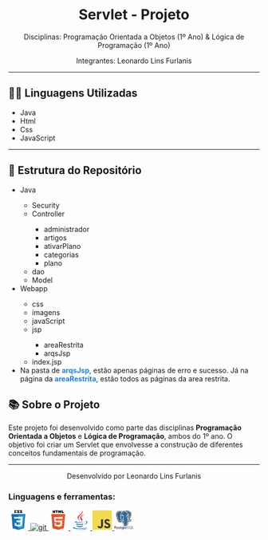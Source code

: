 <h1 align="center">Servlet - Projeto</h1>

<p align="center">
  Disciplinas: Programação Orientada a Objetos (1º Ano) & Lógica de Programação (1º Ano)
</p>

<p align="center">
  Integrantes: Leonardo Lins Furlanis
</p>

<hr>

<h2>👨‍💻 Linguagens Utilizadas</h2>
<ul>
  <li>Java</li>
  <li>Html</li>
  <li>Css</li>
  <li>JavaScript</li>
</ul>


<hr>

<h2>📂 Estrutura do Repositório</h2>
<ul>
  <li>Java</li>
    <ul>
      <li>Security</li>
      <li>Controller</li>
        <ul>
          <li>administrador</li>
          <li>artigos</li>
          <li>ativarPlano</li>
          <li>categorias</li>
          <li>plano</li>
        </ul>
      <li>dao</li>
      <li>Model</li>
    </ul>
  <li>Webapp</li>
    <ul>
      <li>css</li>
      <li>imagens</li>
      <li>javaScript</li>
      <li>jsp</li>
        <ul>
          <li>areaRestrita</li>
          <li>arqsJsp</li>
        </ul>
      <li>index.jsp</li>
    </ul>
    <li style="list-style-type:disc">Na pasta de <strong style="color: #1b81ff">arqsJsp</strong>, estão apenas páginas de erro e sucesso. Já na página da <strong style="color: #1b81ff">areaRestrita</strong>, estão todos as páginas da area restrita.</li>
</ul>

<h2>📚 Sobre o Projeto</h2>
<p>
  Este projeto foi desenvolvido como parte das disciplinas <strong>Programação Orientada a Objetos</strong> e <strong>Lógica de Programação</strong>, 
  ambos do 1º ano. O objetivo foi criar um Servlet que envolvesse a construção de diferentes conceitos fundamentais de programação.
</p>

<hr>

<p align="center">
  Desenvolvido por Leonardo Lins Furlanis
</p>

<h3 align="left">Linguagens e ferramentas:</h3>
<p align="left"> <a href="https://www.w3schools.com/css/" target="_blank" rel="noreferrer"> <img src="https://raw.githubusercontent.com/devicons/devicon/master/icons/css3/css3-original-wordmark.svg" alt="css3" width="40" height="40"/> </a> <a href="https://git-scm.com/" target="_blank" rel="noreferrer"> <img src="https://www.vectorlogo.zone/logos/git-scm/git-scm-icon.svg" alt="git" width="40" height="40"/> </a> <a href="https://www.w3.org/html/" target="_blank" rel="noreferrer"> <img src="https://raw.githubusercontent.com/devicons/devicon/master/icons/html5/html5-original-wordmark.svg" alt="html5" width="40" height="40"/> </a> <a href="https://www.java.com" target="_blank" rel="noreferrer"> <img src="https://raw.githubusercontent.com/devicons/devicon/master/icons/java/java-original.svg" alt="java" width="40" height="40"/> </a> <a href="https://developer.mozilla.org/en-US/docs/Web/JavaScript" target="_blank" rel="noreferrer"> <img src="https://raw.githubusercontent.com/devicons/devicon/master/icons/javascript/javascript-original.svg" alt="javascript" width="40" height="40"/> </a> <a href="https://www.postgresql.org" target="_blank" rel="noreferrer"> <img src="https://raw.githubusercontent.com/devicons/devicon/master/icons/postgresql/postgresql-original-wordmark.svg" alt="postgresql" width="40" height="40"/> </a> </p>
